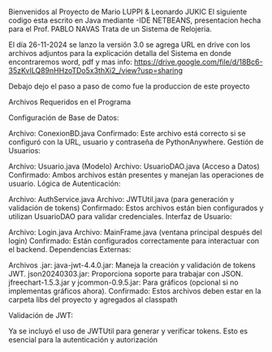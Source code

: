 Bienvenidos al Proyecto de Mario LUPPI & Leonardo JUKIC
El siguiente codigo esta escrito en Java mediante -IDE NETBEANS, presentacion hecha para el Prof. PABLO NAVAS
Trata de un Sistema de Relojeria.

El día 26-11-2024 se lanzo la versión 3.0 se agrega URL en drive con los archivos adjuntos para la explicación detalla del Sistema en donde encontraremos word, pdf y mas info: https://drive.google.com/file/d/18Bc6-35zKvILQ89nHHzoTDo5x3thXi2_/view?usp=sharing

Debajo dejo el paso a paso de como fue la produccion de este proyecto

Archivos Requeridos en el Programa

Configuración de Base de Datos:

Archivo: ConexionBD.java
Confirmado: Este archivo está correcto si se configuró con la URL, usuario y contraseña de PythonAnywhere.
Gestión de Usuarios:

Archivo: Usuario.java (Modelo)
Archivo: UsuarioDAO.java (Acceso a Datos)
Confirmado: Ambos archivos están presentes y manejan las operaciones de usuario.
Lógica de Autenticación:

Archivo: AuthService.java
Archivo: JWTUtil.java (para generación y validación de tokens)
Confirmado: Estos archivos están bien configurados y utilizan UsuarioDAO para validar credenciales.
Interfaz de Usuario:

Archivo: Login.java
Archivo: MainFrame.java (ventana principal después del login)
Confirmado: Están configurados correctamente para interactuar con el backend.
Dependencias Externas:

Archivos .jar:
java-jwt-4.4.0.jar: Maneja la creación y validación de tokens JWT.
json20240303.jar: Proporciona soporte para trabajar con JSON.
jfreechart-1.5.3.jar y jcommon-0.9.5.jar: Para gráficos (opcional si no implementas gráficos ahora).
Confirmado: Estos archivos deben estar en la carpeta libs del proyecto y agregados al classpath

Validación de JWT:

Ya se incluyó el uso de JWTUtil para generar y verificar tokens. Esto es esencial para la autenticación y autorización



